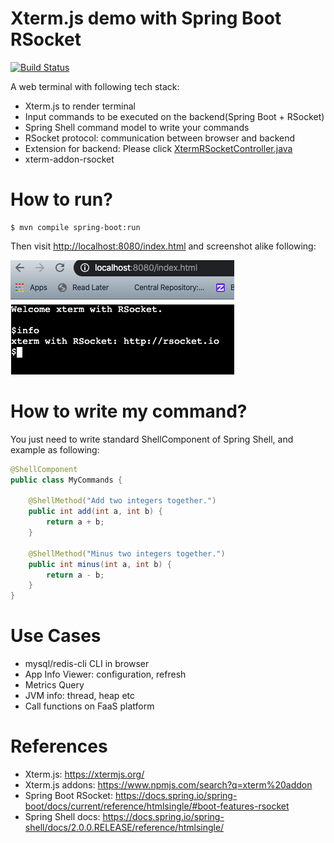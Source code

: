 Xterm.js demo with Spring Boot RSocket
======================================
[![Build Status](https://api.travis-ci.com/linux-china/xterm-demo.svg?branch=master)](https://travis-ci.com/linux-china/xterm-demo)

A web terminal with following tech stack:

* Xterm.js to render terminal
* Input commands to be executed on the backend(Spring Boot + RSocket)
* Spring Shell command model to write your commands
* RSocket protocol: communication between browser and backend
* Extension for backend: Please click [XtermRSocketController.java](https://github.com/linux-china/xterm-demo/blob/master/src/main/java/org/mvnsearch/rsocket/xterm/backend/PortalController.java)
* xterm-addon-rsocket

# How to run?

```
$ mvn compile spring-boot:run
```

Then visit [http://localhost:8080/index.html](http://localhost:8080/index.html) and screenshot alike following:

![Xterm Screenshot](.README_images/xterm_screenshot.png)

# How to write my command?

You just need to write standard ShellComponent of Spring Shell, and example as following:

```java
@ShellComponent
public class MyCommands {

    @ShellMethod("Add two integers together.")
    public int add(int a, int b) {
        return a + b;
    }

    @ShellMethod("Minus two integers together.")
    public int minus(int a, int b) {
        return a - b;
    }
}
```

# Use Cases

* mysql/redis-cli CLI in browser
* App Info Viewer: configuration, refresh
* Metrics Query
* JVM info: thread, heap etc
* Call functions on FaaS platform

# References

* Xterm.js: https://xtermjs.org/
* Xterm.js addons: https://www.npmjs.com/search?q=xterm%20addon
* Spring Boot RSocket: https://docs.spring.io/spring-boot/docs/current/reference/htmlsingle/#boot-features-rsocket
* Spring Shell docs: https://docs.spring.io/spring-shell/docs/2.0.0.RELEASE/reference/htmlsingle/
